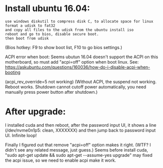 # Install ubuntu 16.04:
    use windows diskutil to compress disk C, to allocate space for linux
    format a udisk to fat32
    and copy all files to the udisk from the ubuntu install iso
    reboot and go to bios, disable secure boot.
    then boot from udisk

(Bios hotkey: F9 to show boot list, F10 to go bios settings.)

ACPI error when boot:
Seems ubutun 16.04 doesn't support the ACPI on this motherboard,
so must add "acpi=off" option when boot linux.
See: https://askubuntu.com/questions/160036/how-do-i-disable-acpi-when-booting

(acpi_rev_override=5 not working)
(Without ACPI, the suspend not working. Reboot works. 
Shutdown cannot cutoff power automatically, you need manually press power button after shutdown.)

# After upgrade:
I installed cuda and then reboot, after the password input UI, it shows a line (/dev/nvme0n1p5: clean, XXXXXXX) and then jump back to password input UI. Infinite loop!

Finally I figured out that remove "acpi=off" option makes it right. (WTF? I didn't see any related message, just guess.)
Seems before install cuda, "sudo apt-get update && sudo apt-get --assume-yes upgrade" may fixed the acpi issue, so we need to enable acpi make it work.
